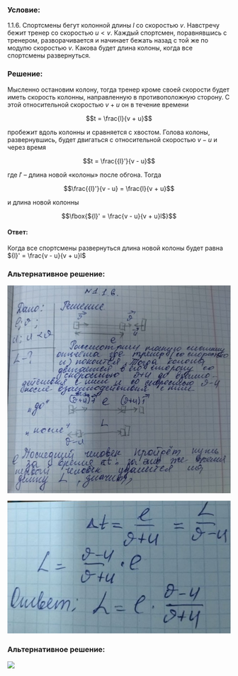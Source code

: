 ###  Условие: 

$1.1.6.$ Спортсмены бегут колонной длины $l$ со скоростью $v$. Навстречу бежит тренер со скоростью $u < v$. Каждый спортсмен, поравнявшись с тренером, разворачивается и начинает бежать назад с той же по модулю скоростью $v$. Какова будет длина колоны, когда все спортсмены развернуться. 

###  Решение: 

Мысленно остановим колону, тогда тренер кроме своей скорости будет иметь скорость колонны, направленную в противоположную сторону. С этой относительной скоростью $v + u$ он в течение времени 

$$t = \frac{l}{v + u}$$ 

пробежит вдоль колонны и сравняется с хвостом. Голова колоны, развернувшись, будет двигаться с относительной скоростью $v - u$ и через время 

$$t = \frac{{l}'}{v - u}$$ 

где ${l}'$ – длина новой «колоны» после обгона. Тогда 

$$\frac{{l}'}{v - u} = \frac{l}{v + u}$$ 

и длина новой колонны 

$$\fbox{${l}' = \frac{v - u}{v + u}l$}$$ 

####  Ответ: 

Когда все спортсмены развернуться длина новой колоны будет равна ${l}' = \frac{v - u}{v + u}l$

###  Альтернативное решение: 

![|923x857, 60%](../../img/1.1.6/01.jpg) 

![|625x371, 35%](../../img/1.1.6/02.jpg) 

###  Альтернативное решение: 

![](https://www.youtube.com/embed/FM5aKiT5X5Y)   

